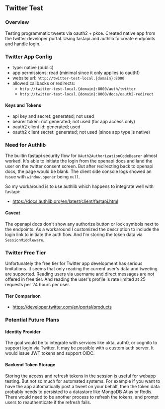 ## Twitter Test

### Overview
Testing programmatic tweets via oauth2 + pkce. Created native app from the twitter developer portal. Using fastapi and authlib
to create endpoints and handle login.

### Twitter App Config
- type: native (public)
- app permissions: read (minimal since it only applies to oauth1)
- website url: `http://twitter-test-local.{domain}:8000`
- allowed callbacks or redirects:
  - `http://twitter-test-local.{domain}:8000/auth/twitter`
  - `http://twitter-test-local.{domain}:8000/docs/oauth2-redirect`

#### Keys and Tokens
- api key and secret: generated; not used
- bearer token: not generated; not used (for app access only)
- oauth2 client id: generated; used
- oauth2 client secret: generated; not used (since app type is native)

### Need for Authlib
The builtin fastapi security flow for `OAuth2AuthorizationCodeBearer` almost worked. It's able to initiate the login from
the openapi docs and land the user on the twitter consent screen. But after redirecting back to openapi docs, the page would
be blank. The client side console logs showed an issue with `window.opener` being `null`.

So my workaround is to use authlib which happens to integrate well with fastapi:
- https://docs.authlib.org/en/latest/client/fastapi.html

#### Caveat
The openapi docs don't show any authorize button or lock symbols next to the endpoints. As a workaround I customized the
description to include the login link to initiate the auth flow. And I'm storing the token data via `SessionMiddleware`.

### Twitter Free Tier
Unfortunately the free tier for Twitter app development has serious limitations. It seems that only reading the current
user's data and tweeting are supported. Reading users via username and direct messages are not offered in free tier. And
reading the user's profile is rate limited at 25 requests per 24 hours per user.

#### Tier Comparison
- https://developer.twitter.com/en/portal/products

### Potential Future Plans

#### Identity Provider
The goal would be to integrate with services like okta, auth0, or cognito to support login via Twitter. It may be possible
with a custom auth server. It would issue JWT tokens and support OIDC.

#### Backend Token Storage
Storing the access and refresh tokens in the session is useful for webapp testing. But not so much for automated systems.
For example if you want to have the app automatically post a tweet on your behalf, then the token data probably needs to
persisted to a datastore like MongoDB Atlas or Redis. There would need to be another process to refresh the tokens, and
prompt users to reauthenticate if the refresh fails.
